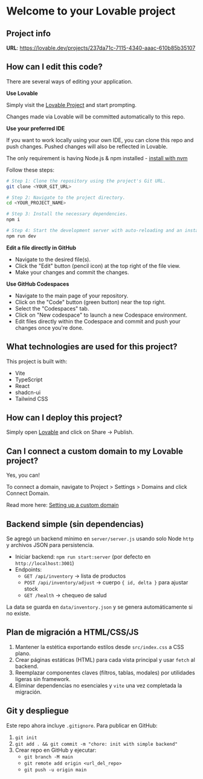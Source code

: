 # Welcome to your Lovable project

## Project info

**URL**: https://lovable.dev/projects/237da71c-7115-4340-aaac-610b85b35107

## How can I edit this code?

There are several ways of editing your application.

**Use Lovable**

Simply visit the [Lovable Project](https://lovable.dev/projects/237da71c-7115-4340-aaac-610b85b35107) and start prompting.

Changes made via Lovable will be committed automatically to this repo.

**Use your preferred IDE**

If you want to work locally using your own IDE, you can clone this repo and push changes. Pushed changes will also be reflected in Lovable.

The only requirement is having Node.js & npm installed - [install with nvm](https://github.com/nvm-sh/nvm#installing-and-updating)

Follow these steps:

```sh
# Step 1: Clone the repository using the project's Git URL.
git clone <YOUR_GIT_URL>

# Step 2: Navigate to the project directory.
cd <YOUR_PROJECT_NAME>

# Step 3: Install the necessary dependencies.
npm i

# Step 4: Start the development server with auto-reloading and an instant preview.
npm run dev
```

**Edit a file directly in GitHub**

- Navigate to the desired file(s).
- Click the "Edit" button (pencil icon) at the top right of the file view.
- Make your changes and commit the changes.

**Use GitHub Codespaces**

- Navigate to the main page of your repository.
- Click on the "Code" button (green button) near the top right.
- Select the "Codespaces" tab.
- Click on "New codespace" to launch a new Codespace environment.
- Edit files directly within the Codespace and commit and push your changes once you're done.

## What technologies are used for this project?

This project is built with:

- Vite
- TypeScript
- React
- shadcn-ui
- Tailwind CSS

## How can I deploy this project?

Simply open [Lovable](https://lovable.dev/projects/237da71c-7115-4340-aaac-610b85b35107) and click on Share -> Publish.

## Can I connect a custom domain to my Lovable project?

Yes, you can!

To connect a domain, navigate to Project > Settings > Domains and click Connect Domain.

Read more here: [Setting up a custom domain](https://docs.lovable.dev/tips-tricks/custom-domain#step-by-step-guide)

## Backend simple (sin dependencias)

Se agregó un backend mínimo en `server/server.js` usando solo Node `http` y archivos JSON para persistencia.

- Iniciar backend: `npm run start:server` (por defecto en `http://localhost:3001`)
- Endpoints:
  - `GET /api/inventory` → lista de productos
  - `POST /api/inventory/adjust` → cuerpo `{ id, delta }` para ajustar stock
  - `GET /health` → chequeo de salud

La data se guarda en `data/inventory.json` y se genera automáticamente si no existe.

## Plan de migración a HTML/CSS/JS

1. Mantener la estética exportando estilos desde `src/index.css` a CSS plano.
2. Crear páginas estáticas (HTML) para cada vista principal y usar `fetch` al backend.
3. Reemplazar componentes claves (filtros, tablas, modales) por utilidades ligeras sin framework.
4. Eliminar dependencias no esenciales y `vite` una vez completada la migración.

## Git y despliegue

Este repo ahora incluye `.gitignore`. Para publicar en GitHub:

1. `git init`
2. `git add . && git commit -m "chore: init with simple backend"`
3. Crear repo en GitHub y ejecutar:
   - `git branch -M main`
   - `git remote add origin <url_del_repo>`
   - `git push -u origin main`
